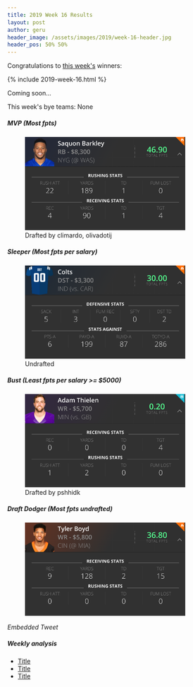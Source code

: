 ```yaml
---
title: 2019 Week 16 Results
layout: post
author: geru
header_image: /assets/images/2019/week-16-header.jpg
header_pos: 50% 50%
---
```

Congratulations to [this week's](https://www.draftkings.com/contest/gamecenter/83207559) winners:

{% include 2019-week-16.html %}

Coming soon...

This week's bye teams: None

##### MVP (Most fpts)
<figure class="figure">
    <img class="img-fluid" src="/assets/images/2019/week-16-saquon-barkley.png" width="364px"/>
    <figcaption class="figure-caption">Drafted by <span class="font-weight-bold">climardo, olivadotij</span></figcaption>
</figure>

##### Sleeper (Most fpts per salary)
<figure class="figure">
    <img class="img-fluid" src="/assets/images/2019/week-16-colts.png" width="364px"/>
    <figcaption class="figure-caption"><span class="font-weight-bold">Undrafted</span></figcaption>
</figure>

##### Bust (Least fpts per salary >= $5000)
<figure class="figure">
    <img class="img-fluid" src="/assets/images/2019/week-16-adam-thielen.png" width="364px"/>
    <figcaption class="figure-caption">Drafted by <span class="font-weight-bold">pshhidk</span></figcaption>
</figure>

##### Draft Dodger (Most fpts undrafted)
<figure class="figure">
    <img class="img-fluid" src="/assets/images/2019/week-16-tyler-boyd.png" width="364px"/>
</figure>
<i>Embedded Tweet</i>

##### Weekly analysis
<ul class="list-unstyled" id="pro-links">
    <a href="#" target="_blank"><li>Title</li></a>
    <a href="#" target="_blank"><li>Title</li></a>
    <a href="#" target="_blank"><li>Title</li></a>
</ul>
